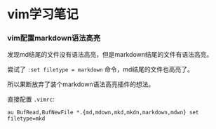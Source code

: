 vim学习笔记
=========

### vim配置markdown语法高亮

发现md结尾的文件没有语法高亮，但是markdown结尾的文件有语法高亮。

尝试了 `:set filetype = markdown` 命令，md结尾的文件也高亮了。

所以果断放弃了装个markdown语法高亮插件的想法。

直接配置 `.vimrc`:

    au BufRead,BufNewFile *.{md,mdown,mkd,mkdn,markdown,mdwn} set filetype=mkd

